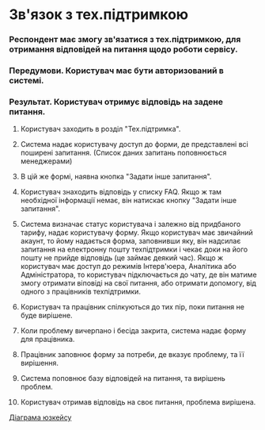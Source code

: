 # Зв'язок з тех.підтримкою

### Респондент має змогу зв'язатися з тех.підтримкою, для отримання відповідей на питання щодо роботи сервісу.

### Передумови. Користувач має бути авторизований в системі.

### Результат. Користувач отримує відповідь на задене питання. 

1. Користувач заходить в розділ "Тех.підтримка".

2. Система надає користувачу доступ до форми, де представлені всі поширені запитання. (Список даних запитань поповнюється менеджерами)

3. В цій же формі, наявна кнопка "Задати інше запитання".

4. Користувач знаходить відповідь у списку FAQ. Якщо ж там необхідної інформації немає, він натискає кнопку "Задати інше запитання".

5. Система визначає статус користувача і залежно від придбаного тарифу, надає користувачу форму. Якщо користувач має звичайний акаунт, то йому надається форма, заповнивши яку, він надсилає запитання на електронну пошту техпідтримки і чекає доки на його пошту не прийде відповідь (це займає деякий час). Якщо ж користувач має доступ до режимів Інтерв'юера, Аналітика або Адміністратора, то користувач підключається до чату, де він матиме змогу отримати віповіді на свої питання, або отримати допомогу, від одного з працівників техпідтримки. 

6. Користувач та працівник спілкуються до тих пір, поки питання не буде вирішене.

7. Коли проблему вичерпано і бесіда закрита, система надає форму для працівника.

8. Працівник заповнює форму за потреби, де вказує проблему, та її вирішення.

9. Система поповнює базу відповідей на питання, та вирішень проблем.

10. Користувач отримав відповідь на своє питання, проблема вирішена.

[Діаграма юзкейсу](https://github.com/ip-85/System-Dynamics/blob/master/Doc/UMLDiagrams/scenarios/user/Diagrams/UC4-techSupport.md)
